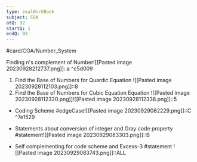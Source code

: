```yaml
---
type: zealWorkBook
subject: COA
atQ: 92
startQ: 1
endQ: 92
---
```

#card/COA/Number_System

Finding n's complement of Number![[Pasted image 20230928212737.png]]::a <!--SR:!2024-02-11,73,310-->
 ^c5d009

1. Find the Base of Numbers for Quardic Equation ![[Pasted image 20230928112103.png]]::8 <!--SR:!2024-04-23,132,310-->
2. Find the Base of Numbers for Cubic Equation Equation ![[Pasted image 20230928112320.png]]![[Pasted image 20230928112338.png]]::5 <!--SR:!2024-03-30,109,292-->

- Coding Scheme #edgeCase![[Pasted image 20230929082229.png]]::C ^7e1529 <!--SR:!2023-12-26,44,290-->
- Statements about conversion of integer and Gray code property #statement![[Pasted image 20230929083303.png]]::B <!--SR:!2023-12-25,43,290-->
 
- Self complementing for code scheme and Excess-3 #statement ![[Pasted image 20230929083743.png]]::ALL <!--SR:!2024-02-10,72,312-->